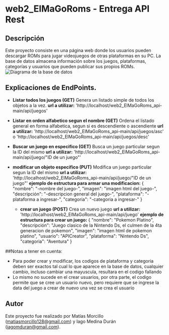 # web2_ElMaGoRoms - Entrega API Rest
## Descripción
Este proyecto consiste en una página web donde los usuarios pueden descargar ROMs para jugar videojuegos de otras plataformas en su PC. La base de datos almacena información sobre los juegos, plataformas, categorías y usuarios que pueden publicar sus propios ROMs.
![Diagrama de la base de datos](public/img/web2_elmagoroms.png)

## Explicaciones de EndPoints.

- **Listar todos los juegos (GET)**
  Genera un listado simple de todos los objetos a la vez.
  **url a utilizar:**
    'http://localhost/web2_ElMaGoRoms_api-main/api/juegos'

- **Listar en orden alfabetico segun el nombre (GET)**
  Ordena el listado general en forma alfabetica, segun si es descendiente o ascendiente
  **url a utilizar:**
    'http://localhost/web2_ElMaGoRoms_api-main/api/juegos/asc'
                             o
    'http://localhost/web2_ElMaGoRoms_api-main/api/juegos/desc'

- **Buscar un juego en especifico (GET)**
  Busca un juego particular segun la ID del mismo
  **url a utilizar:**
    'http://localhost/web2_ElMaGoRoms_api-main/api/juego/"ID de un juego"'

- **modificar un objeto especifico (PUT)**
  Modifica un juego particular segun la ID del mismo
  **url a utilizar:**
    'http://localhost/web2_ElMaGoRoms_api-main/api/juego/"ID de un juego"'
  **ejemplo de estructura para armar una modificacion:**
    {
      "nombre": "-nombre del juego-",
      "imagen": "imagen html del juego-",
      "descripción": "-descripcion general del juego-",
      "plataforma": "-plataforma a ingresar-",
      "categoria": "-categoria a ingresar-"
    }

  - **crear un juego (POST)**
  Crea un nuevo juego
  **url a utilizar:**
    'http://localhost/web2_ElMaGoRoms_api-main/api/juego'
  **ejemplo de estructura para crear un juego:**
     {
      "nombre": "Pokemon Platino",
      "descripción": "Juego clasico de la Nintendo Ds, el culmen de la 4ta generacion de pokemon",
      "imagen": "imagen html de pokemon platino",
      "usuario": "APICreator",
      "plataforma": "Nintendo Ds",
      "categoria": "Aventura"
    }

##Notas a tener en cuenta:
- Para poder crear y modificar, los codigos de plataforma y categoria deben ser exactos tal cual lo que aparece en la base de datos, cualquier cambio, incluso cambiar una mayuscula, resultara en el codigo fallando
- Lo mismo no sucede en el crear usuarios, por otra parte, el codigo permite que se cree un usuario nuevo, pero requiere que se ingrese la data del juego a crear de nuevo una vez se crea el usuario

## Autor
Este proyecto fue realizado por Matías Morcillo (matiasmorcillo128@gmail.com) y Iago Medina Durán (iagomduran@gmail.com).
